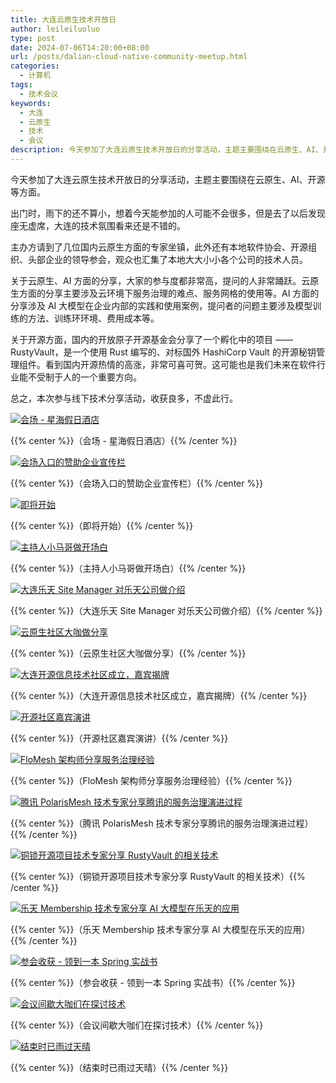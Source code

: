 ```yaml
---
title: 大连云原生技术开放日
author: leileiluoluo
type: post
date: 2024-07-06T14:20:00+08:00
url: /posts/dalian-cloud-native-community-meetup.html
categories:
  - 计算机
tags:
  - 技术会议
keywords:
  - 大连
  - 云原生
  - 技术
  - 会议
description: 今天参加了大连云原生技术开放日的分享活动，主题主要围绕在云原生、AI、开源等方面。
---
```


今天参加了大连云原生技术开放日的分享活动，主题主要围绕在云原生、AI、开源等方面。

<!--more-->

出门时，雨下的还不算小，想着今天能参加的人可能不会很多，但是去了以后发现座无虚席，大连的技术氛围看来还是不错的。

主办方请到了几位国内云原生方面的专家坐镇，此外还有本地软件协会、开源组织、头部企业的领导参会，观众也汇集了本地大大小小各个公司的技术人员。

关于云原生、AI 方面的分享，大家的参与度都非常高，提问的人非常踊跃。云原生方面的分享主要涉及云环境下服务治理的难点、服务网格的使用等。AI 方面的分享涉及 AI 大模型在企业内部的实践和使用案例，提问者的问题主要涉及模型训练的方法、训练环环境、费用成本等。

关于开源方面，国内的开放原子开源基金会分享了一个孵化中的项目 —— RustyVault，是一个使用 Rust 编写的、对标国外 HashiCorp Vault 的开源秘钥管理组件。看到国内开源热情的高涨，非常可喜可贺。这可能也是我们未来在软件行业能不受制于人的一个重要方向。

总之，本次参与线下技术分享活动，收获良多，不虚此行。

[![会场 - 星海假日酒店](https://leileiluoluo.github.io/static/images/uploads/2024/07/cloud-native-community-meetup-1.jpg)](https://github.com/leileiluoluo/blog-images/blob/main/2024/cloud-native-community-meetup-1.jpg)

{{% center %}}（会场 - 星海假日酒店）{{% /center %}}

[![会场入口的赞助企业宣传栏](https://leileiluoluo.github.io/static/images/uploads/2024/07/cloud-native-community-meetup-2.jpg)](https://github.com/leileiluoluo/blog-images/blob/main/2024/cloud-native-community-meetup-2.jpg)

{{% center %}}（会场入口的赞助企业宣传栏）{{% /center %}}

[![即将开始](https://leileiluoluo.github.io/static/images/uploads/2024/07/cloud-native-community-meetup-3.jpg)](https://github.com/leileiluoluo/blog-images/blob/main/2024/cloud-native-community-meetup-3.jpg)

{{% center %}}（即将开始）{{% /center %}}

[![主持人小马哥做开场白](https://leileiluoluo.github.io/static/images/uploads/2024/07/cloud-native-community-meetup-4.jpg)](https://github.com/leileiluoluo/blog-images/blob/main/2024/cloud-native-community-meetup-4.jpg)

{{% center %}}（主持人小马哥做开场白）{{% /center %}}

[![大连乐天 Site Manager 对乐天公司做介绍](https://leileiluoluo.github.io/static/images/uploads/2024/07/cloud-native-community-meetup-5.jpg)](https://github.com/leileiluoluo/blog-images/blob/main/2024/cloud-native-community-meetup-5.jpg)

{{% center %}}（大连乐天 Site Manager 对乐天公司做介绍）{{% /center %}}

[![云原生社区大咖做分享](https://leileiluoluo.github.io/static/images/uploads/2024/07/cloud-native-community-meetup-6.jpg)](https://github.com/leileiluoluo/blog-images/blob/main/2024/cloud-native-community-meetup-6.jpg)

{{% center %}}（云原生社区大咖做分享）{{% /center %}}

[![大连开源信息技术社区成立，嘉宾揭牌](https://leileiluoluo.github.io/static/images/uploads/2024/07/cloud-native-community-meetup-7.jpg)](https://github.com/leileiluoluo/blog-images/blob/main/2024/cloud-native-community-meetup-7.jpg)

{{% center %}}（大连开源信息技术社区成立，嘉宾揭牌）{{% /center %}}

[![开源社区嘉宾演讲](https://leileiluoluo.github.io/static/images/uploads/2024/07/cloud-native-community-meetup-8.jpg)](https://github.com/leileiluoluo/blog-images/blob/main/2024/cloud-native-community-meetup-8.jpg)

{{% center %}}（开源社区嘉宾演讲）{{% /center %}}

[![FloMesh 架构师分享服务治理经验](https://leileiluoluo.github.io/static/images/uploads/2024/07/cloud-native-community-meetup-9.jpg)](https://github.com/leileiluoluo/blog-images/blob/main/2024/cloud-native-community-meetup-9.jpg)

{{% center %}}（FloMesh 架构师分享服务治理经验）{{% /center %}}

[![腾讯 PolarisMesh 技术专家分享腾讯的服务治理演进过程](https://leileiluoluo.github.io/static/images/uploads/2024/07/cloud-native-community-meetup-10.jpg)](https://github.com/leileiluoluo/blog-images/blob/main/2024/cloud-native-community-meetup-10.jpg)

{{% center %}}（腾讯 PolarisMesh 技术专家分享腾讯的服务治理演进过程）{{% /center %}}

[![铜锁开源项目技术专家分享 RustyVault 的相关技术](https://leileiluoluo.github.io/static/images/uploads/2024/07/cloud-native-community-meetup-11.jpg)](https://github.com/leileiluoluo/blog-images/blob/main/2024/cloud-native-community-meetup-11.jpg)

{{% center %}}（铜锁开源项目技术专家分享 RustyVault 的相关技术）{{% /center %}}

[![乐天 Membership 技术专家分享 AI 大模型在乐天的应用](https://leileiluoluo.github.io/static/images/uploads/2024/07/cloud-native-community-meetup-12.jpg)](https://github.com/leileiluoluo/blog-images/blob/main/2024/cloud-native-community-meetup-12.jpg)

{{% center %}}（乐天 Membership 技术专家分享 AI 大模型在乐天的应用）{{% /center %}}

[![参会收获 - 领到一本 Spring 实战书](https://leileiluoluo.github.io/static/images/uploads/2024/07/cloud-native-community-meetup-13.jpg)](https://github.com/leileiluoluo/blog-images/blob/main/2024/cloud-native-community-meetup-13.jpg)

{{% center %}}（参会收获 - 领到一本 Spring 实战书）{{% /center %}}

[![会议间歇大咖们在探讨技术](https://leileiluoluo.github.io/static/images/uploads/2024/07/cloud-native-community-meetup-14.jpg)](https://github.com/leileiluoluo/blog-images/blob/main/2024/cloud-native-community-meetup-14.jpg)

{{% center %}}（会议间歇大咖们在探讨技术）{{% /center %}}

[![结束时已雨过天晴](https://leileiluoluo.github.io/static/images/uploads/2024/07/cloud-native-community-meetup-15.jpg)](https://github.com/leileiluoluo/blog-images/blob/main/2024/cloud-native-community-meetup-15.jpg)

{{% center %}}（结束时已雨过天晴）{{% /center %}}
